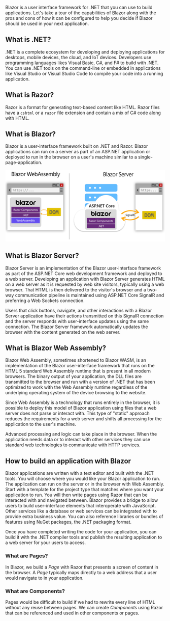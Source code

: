 Blazor is a user interface framework for .NET that you can use to build applications.  Let's take a tour of the capabilities of Blazor along with the pros and cons of how it can be configured to help you decide if Blazor should be used in your next application.

## What is .NET?

.NET is a complete ecosystem for developing and deploying applications for desktops, mobile devices, the cloud, and IoT devices.  Developers use programming languages likes Visual Basic, C#, and F# to build with .NET.  You can use .NET tools on the command-line or embedded in applications like Visual Studio or Visual Studio Code to compile your code into a running application.

## What is Razor?

Razor is a format for generating text-based content like HTML.  Razor files have a `cshtml` or a `razor` file extension and contain a mix of C# code along with HTML.

## What is Blazor?

Blazor is a user-interface framework built on .NET and Razor.  Blazor applications can run on a server as part of an ASP.NET application or deployed to run in the browser on a user's machine similar to a single-page-application.

![Sample Blazor Application Architecture](../media/intro-architecture.jpg)

## What is Blazor Server?

Blazor Server is an implementation of the Blazor user-interface framework as part of the ASP.NET Core web development framework and deployed to a web server.  Developing an application with Blazor Server generates HTML on a web server as it is requested by web site visitors, typically using a web browser.  That HTML is then delivered to the visitor's browser and a two-way communication pipeline is maintained using ASP.NET Core SignalR and preferring a Web Sockets connection.

Users that click buttons, navigate, and other interactions with a Blazor Server application have their actions transmitted on this SignalR connection and the server responds with user-interface updates using the same connection.  The Blazor Server framework automatically updates the browser with the content generated on the web server.

## What is Blazor Web Assembly?

Blazor Web Assembly, sometimes shortened to Blazor WASM, is an implementation of the Blazor user-interface framework that runs on the HTML 5 standard Web Assembly runtime that is present in all modern browsers.  The binary output of your application, the DLL files are transmitted to the browser and run with a version of .NET that has been optimized to work with the Web Assembly runtime regardless of the underlying operating system of the device browsing to the website.

Since Web Assembly is a technology that runs entirely in the browser, it is possible to deploy this model of Blazor application using files that a web server does not parse or interact with.  This type of "static" approach reduces the requirements for a web server and shifts all processing for the application to the user's machine.

Advanced processing and logic can take place in the browser.  When the application needs data or to interact with other services they can use standard web technologies to communicate with HTTP services.

## How to build an application with Blazor

Blazor applications are written with a text editor and built with the .NET tools.  You will choose where you would like your Blazor application to run.  The application can run on the server or in the browser with Web Assembly.  Start with a template for the project type that matches where you want your application to run.  You will then write pages using Razor that can be interacted with and navigated between.  Blazor provides a bridge to allow users to build user-interface elements that interoperate with JavaScript.   Other services like a database or web services can be integrated with to provide extra business value.  You can also reference libraries or bundles of features using NuGet packages, the .NET packaging format.

Once you have completed writing the code for your application, you can build it with the .NET compiler tools and publish the resulting application to a web server for your users to access.

### What are Pages?

In Blazor, we build a *Page* with Razor that presents a screen of content in the browser.  A *Page* typically maps directly to a web address that a user would navigate to in your application.

### What are Components?

Pages would be difficult to build if we had to rewrite every line of HTML without any reuse between pages.  We can create *Components* using Razor that can be referenced and used in other components or pages.